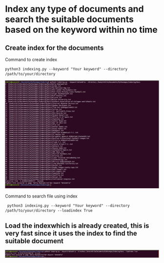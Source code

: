 # Index any type of documents and search the suitable documents based on the keyword within no time

## Create index for the documents 
Command to create index
```
python3 indexing.py --keyword "Your keyword" --directory /path/to/your/directory 
```
![Image description](./screenshorts/loadFalse.png)

Command to search file using index
```
 python3 indexing.py --keyword "Your keyword" --directory /path/to/your/directory --loadindex True
```
## Load the indexwhich is already created, this is very fast since it uses the index to find the suitable document
![Image description](./screenshorts/loadTrue.png)